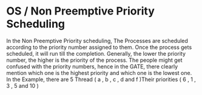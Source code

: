 # OS / Non Preemptive Priority Scheduling
In the Non Preemptive Priority scheduling,
The Processes are scheduled according to the priority number assigned to them.
Once the process gets scheduled, it will run till the completion. Generally, 
the lower the priority number, the higher is the priority of the process.
The people might get confused with the priority numbers, hence in the GATE,
there clearly mention which one is the highest priority and which one is the lowest one.
In the Example, there are 5 Thread ( a ,  b , c , d and  f  )Their priorities ( 6 , 1 , 3 , 5 and 10 )
